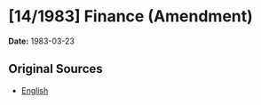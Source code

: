 # [14/1983] Finance (Amendment)

**Date:** 1983-03-23

## Original Sources

- [English](https://documents.gov.lk/view/acts/1983/3/14-1983_E.pdf)
